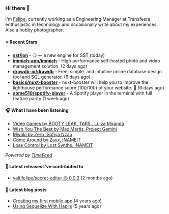 ### Hi there 👋

I'm [Felipe](https://felipevm.com), currently working as a Engineering Manager at Transfeera, enthusiastic in technology and occasionally write about my experiences. Also a hobby photographer.

#### ⭐ Recent Stars
- **[sst/ion](https://github.com/sst/ion)** - ❍ — a new engine for SST (today)
- **[immich-app/immich](https://github.com/immich-app/immich)** - High performance self-hosted photo and video management solution. (2 days ago)
- **[drawdb-io/drawdb](https://github.com/drawdb-io/drawdb)** - Free, simple, and intuitive online database design tool and SQL generator. (6 days ago)
- **[basics/nuxt-booster](https://github.com/basics/nuxt-booster)** - nuxt-booster will help you to improve the lighthouse performance score (100/100) of your website. 🚀 (6 days ago)
- **[aome510/spotify-player](https://github.com/aome510/spotify-player)** - A Spotify player in the terminal with full feature parity (1 week ago)

#### 🎧 What I have been listening
- [Video Games by BOOTY LEAK, TARS., Luiza Miranda](https://open.spotify.com/track/1q0A1Cdcwah3qWPd4hXELY)
- [Wish You The Best by Max Martis, Project Gemini](https://open.spotify.com/track/2uPkDmDVmo8xLHDk9TArLn)
- [Mwaki by Zerb, Sofiya Nzau](https://open.spotify.com/track/4HDC7Mo6uLTujRvHymiXDf)
- [Come Around by Zayx, INAMEIT](https://open.spotify.com/track/5EZVIYSieEEd9TrbW3C7KX)
- [Lose Control by Lost Synths, INAMEIT](https://open.spotify.com/track/4pvRo8OU5jJ0YkWAlYuEFQ)

_Powered by [TuneFeed](https://tunefeed.app?ref=valtlfelipe-gh-profile)_ 

#### 🚀 Latest releases I've contributed to


- [valtlfelipe/secret-editor @ 0.0.2](https://github.com/valtlfelipe/secret-editor/releases/tag/0.0.2) (2 months ago)

#### 📄 Latest blog posts
- [Creating my first mobile app](https://felipevm.com/posts/creating-my-first-mobile-app/) (4 years ago)
- [Using Sequelize With Hapijs](https://felipevm.com/posts/using-sequelize-with-hapijs/) (5 years ago)
